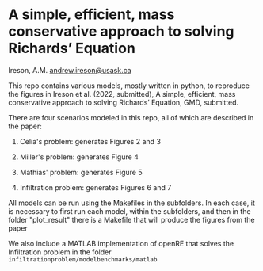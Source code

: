# A simple, efficient, mass conservative approach to solving Richards’ Equation

Ireson, A.M.
andrew.ireson@usask.ca

This repo contains various models, mostly written in python, to reproduce the figures in Ireson et al. (2022, submitted), A simple, efficient, mass conservative approach to solving Richards’ Equation, GMD, submitted.

There are four scenarios modeled in this repo, all of which are described in the paper:

1. Celia's problem: generates Figures 2 and 3

2. Miller's problem: generates Figure 4

3. Mathias' problem: generates Figure 5

4. Infiltration problem: generates Figures 6 and 7

All models can be run using the Makefiles in the subfolders. In each case, it is necessary to first run each model, within the subfolders, and then in the folder "plot_result" there is a Makefile that will produce the figures from the paper

We also include a MATLAB implementation of openRE that solves the Infiltration problem in the folder `infiltrationproblem/modelbenchmarks/matlab`
